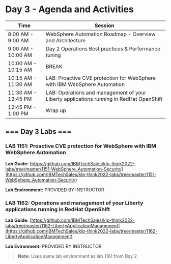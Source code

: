 # Day 3 - Agenda and Activities


Time | Session 
--------------|----------
8:00 AM - 9:00 AM | WebSphere Automation Roadmap - Overview and Architecture
9:00 AM - 10:00 AM | Day 2 Operations Best practices & Performance tuning 
10:00 AM - 10:15 AM | BREAK
10:15 AM - 11:30 AM | LAB: Proactive CVE protection for WebSphere with IBM WebSphere Automation
11:30 AM - 12:45 PM | LAB: Operations and management of your Liberty applications running in RedHat OpenShift
12:45 PM - 1:00 PM | Wrap up


## === Day 3 Labs  ===


### LAB 1151: Proactive CVE protection for WebSphere with IBM WebSphere Automation

  **Lab Guide:**  [https://github.com/IBMTechSales/klp-think2022-labs/tree/master/1151-WebSphere_Automation-Security](https://github.com/IBMTechSales/klp-think2022-labs/tree/master/1151-WebSphere_Automation-Security) 

  **Lab Environment:**  PROVIDED BY INSTRUCTOR
  



### LAB 1162: Operations and management of your Liberty applications running in RedHat OpenShift

  **Lab Guide:**  [https://github.com/IBMTechSales/klp-think2022-labs/tree/master/1162-LibertyApplicationManagement](https://github.com/IBMTechSales/klp-think2022-labs/tree/master/1162-LibertyApplicationManagement)
  
  **Lab Evironment:**  PROVIDED BY INSTRUCTOR
    
  > **Note:** Uses same lab environment as lab 1161 from Day 2  


